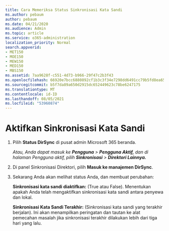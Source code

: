 ```yaml
---
title: Cara Memeriksa Status Sinkronisasi Kata Sandi
ms.author: pebaum
author: pebaum
ms.date: 04/21/2020
ms.audience: Admin
ms.topic: article
ms.service: o365-administration
localization_priority: Normal
search.appverid:
- MET150
- MOE150
- MEW150
- MED150
- MBS150
ms.assetid: 7aa9628f-c551-4d73-b966-29f47c2b3f43
ms.openlocfilehash: 66920e7bcc6880892cf1b3c3f34e7298dd6491cc79b5fd8ea6540ee10339f33e
ms.sourcegitcommit: b5f7da89a650d2915dc652449623c78be6247175
ms.translationtype: MT
ms.contentlocale: id-ID
ms.lasthandoff: 08/05/2021
ms.locfileid: "53960874"
---
```

# <a name="enable-password-sync"></a>Aktifkan Sinkronisasi Kata Sandi

1.  Pilih **Status DirSync** di pusat admin Microsoft 365 beranda. 
    
     *Atau, Anda dapat masuk ke **Pengguna** \> **Pengguna Aktif,** dan di halaman Pengguna aktif, pilih **Sinkronisasi** \> **Direktori Lainnya.*** 
    
2. Di panel Sinkronisasi Direktori, pilih **Masuk ke manajemen DirSync**. 
    
3. Sekarang Anda akan melihat status Anda, dan membuat perubahan:
    
    **Sinkronisasi kata sandi diaktifkan:** (True atau False). Menentukan apakah Anda telah mengaktifkan sinkronisasi kata sandi antara penyewa dan lokal. 
    
    **Sinkronisasi Kata Sandi Terakhir:** (Sinkronisasi kata sandi yang terakhir berjalan). Ini akan menampilkan peringatan dan tautan ke alat pemecahan masalah jika sinkronisasi terakhir dilakukan lebih dari tiga hari yang lalu. 
    

